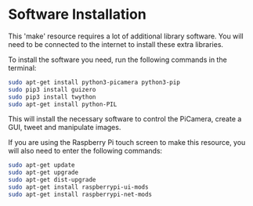 # Software Installation
This 'make' resource requires a lot of additional library software. You will need to be connected to the internet to install these extra libraries.

To install the software you need, run the following commands in the terminal:

```bash
sudo apt-get install python3-picamera python3-pip
sudo pip3 install guizero
sudo pip3 install twython
sudo apt-get install python-PIL
```

This will install the necessary software to control the PiCamera, create a GUI, tweet and manipulate images.

If you are using the Raspberry Pi touch screen to make this resource, you will also need to enter the following commands:

```bash
sudo apt-get update
sudo apt-get upgrade
sudo apt-get dist-upgrade
sudo apt-get install raspberrypi-ui-mods
sudo apt-get install raspberrypi-net-mods
```
